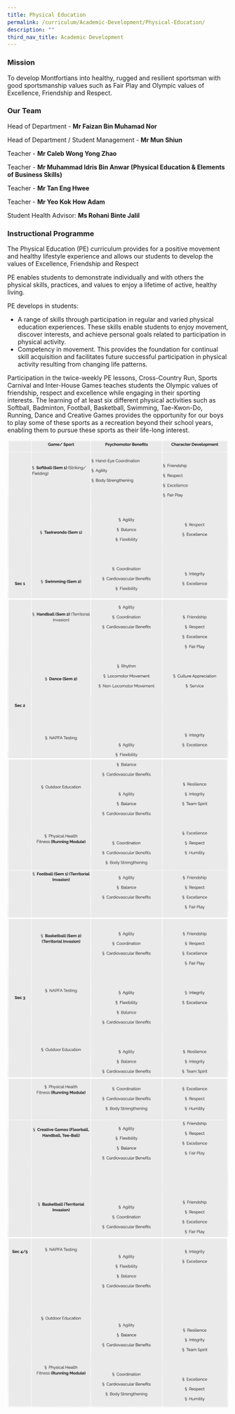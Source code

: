 ```yaml
---
title: Physical Education
permalink: /curriculum/Academic-Development/Physical-Education/
description: ""
third_nav_title: Academic Development
---
```

### Mission
  
To develop Montfortians into healthy, rugged and resilient sportsman with good sportsmanship values such as Fair Play and Olympic values of Excellence, Friendship and Respect.  

### Our Team

Head of Department - **Mr Faizan Bin Muhamad Nor** 

Head of Department / Student Management - **Mr Mun Shiun**    

Teacher - **Mr Caleb Wong Yong Zhao**  

Teacher - **Mr Muhammad Idris Bin Anwar (Physical Education & Elements of Business Skills)**

Teacher - **Mr Tan Eng Hwee**    

Teacher - **Mr Yeo Kok How Adam** 

Student Health Advisor: **Ms Rohani Binte Jalil**

### Instructional Programme

The Physical Education (PE) curriculum provides for a positive movement and healthy lifestyle experience and allows our students to develop the values of Excellence, Friendship and Respect

PE enables students to demonstrate individually and with others the physical skills, practices, and values to enjoy a lifetime of active, healthy living.

PE develops in students:

*   A range of skills through participation in regular and varied physical education experiences. These skills enable students to enjoy movement, discover interests, and achieve personal goals related to participation in physical activity.
*   Competency in movement. This provides the foundation for continual skill acquisition and facilitates future successful participation in physical activity resulting from changing life patterns.

Participation in the twice-weekly PE lessons, Cross-Country Run, Sports Carnival and Inter-House Games teaches students the Olympic values of friendship, respect and excellence while engaging in their sporting interests. The learning of at least six different physical activities such as Softball, Badminton, Football, Basketball, Swimming, Tae-Kwon-Do, Running, Dance and Creative Games provides the opportunity for our boys to play some of these sports as a recreation beyond their school years, enabling them to pursue these sports as their life-long interest.

![](/images/pe1.png)
![](/images/pe2.png)
![](/images/pe3(1).png)
![](/images/pe4.png)
![](/images/pe5.png)
![](/images/pe6.png)